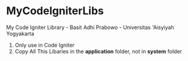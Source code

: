 # MyCodeIgniterLibs
My Code Igniter Library - Basit Adhi Prabowo - Universitas 'Aisyiyah Yogyakarta
<ol>
  <li>Only use in Code Igniter</li>
  <li>Copy All This Libaries in the <strong>application</strong> folder, not in <strong>system</strong> folder</li>
</ol>
